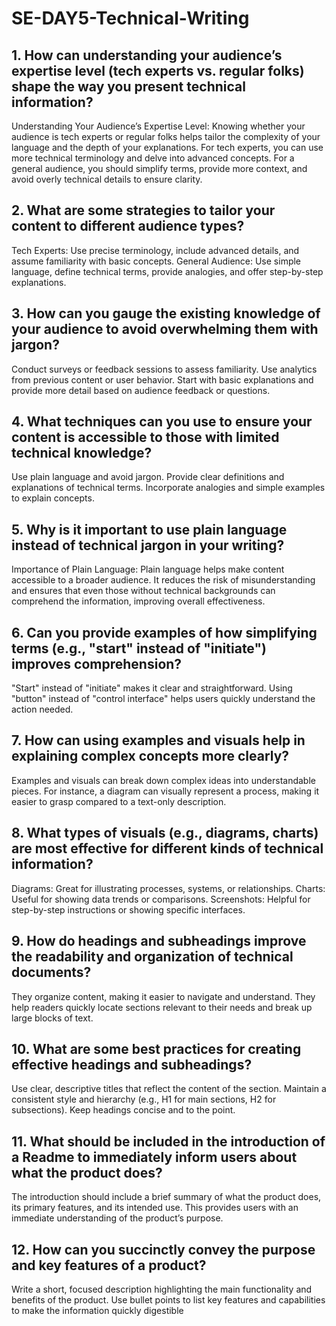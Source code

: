 # SE-DAY5-Technical-Writing
## 1. How can understanding your audience’s expertise level (tech experts vs. regular folks) shape the way you present technical information?
Understanding Your Audience’s Expertise Level: Knowing whether your audience is tech experts or regular folks helps tailor the complexity of your language and the depth of your explanations. For tech experts, you can use more technical terminology and delve into advanced concepts. For a general audience, you should simplify terms, provide more context, and avoid overly technical details to ensure clarity.
## 2. What are some strategies to tailor your content to different audience types?
Tech Experts: Use precise terminology, include advanced details, and assume familiarity with basic concepts.
General Audience: Use simple language, define technical terms, provide analogies, and offer step-by-step explanations.
## 3. How can you gauge the existing knowledge of your audience to avoid overwhelming them with jargon?
Conduct surveys or feedback sessions to assess familiarity.
Use analytics from previous content or user behavior.
Start with basic explanations and provide more detail based on audience feedback or questions.
## 4. What techniques can you use to ensure your content is accessible to those with limited technical knowledge?
Use plain language and avoid jargon.
Provide clear definitions and explanations of technical terms.
Incorporate analogies and simple examples to explain concepts.
## 5. Why is it important to use plain language instead of technical jargon in your writing?
Importance of Plain Language: Plain language helps make content accessible to a broader audience. It reduces the risk of misunderstanding and ensures that even those without technical backgrounds can comprehend the information, improving overall effectiveness.
## 6. Can you provide examples of how simplifying terms (e.g., "start" instead of "initiate") improves comprehension?
"Start" instead of "initiate" makes it clear and straightforward.
Using "button" instead of "control interface" helps users quickly understand the action needed.
## 7. How can using examples and visuals help in explaining complex concepts more clearly?
Examples and visuals can break down complex ideas into understandable pieces. For instance, a diagram can visually represent a process, making it easier to grasp compared to a text-only description.
## 8. What types of visuals (e.g., diagrams, charts) are most effective for different kinds of technical information?
Diagrams: Great for illustrating processes, systems, or relationships.
Charts: Useful for showing data trends or comparisons.
Screenshots: Helpful for step-by-step instructions or showing specific interfaces.
## 9. How do headings and subheadings improve the readability and organization of technical documents?
They organize content, making it easier to navigate and understand. They help readers quickly locate sections relevant to their needs and break up large blocks of text.
## 10. What are some best practices for creating effective headings and subheadings?
Use clear, descriptive titles that reflect the content of the section.
Maintain a consistent style and hierarchy (e.g., H1 for main sections, H2 for subsections).
Keep headings concise and to the point.
## 11. What should be included in the introduction of a Readme to immediately inform users about what the product does?
The introduction should include a brief summary of what the product does, its primary features, and its intended use. This provides users with an immediate understanding of the product’s purpose.
## 12. How can you succinctly convey the purpose and key features of a product?
Write a short, focused description highlighting the main functionality and benefits of the product. Use bullet points to list key features and capabilities to make the information quickly digestible

